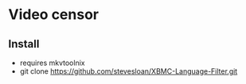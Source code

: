 # Video censor

## Install
- requires mkvtoolnix
- git clone https://github.com/stevesloan/XBMC-Language-Filter.git
